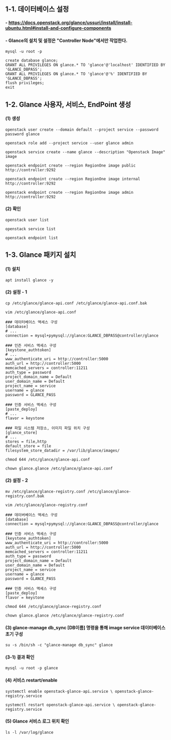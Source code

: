 ## 1-1. 데이터베이스 설정

#### - https://docs.openstack.org/glance/ussuri/install/install-ubuntu.html#install-and-configure-components

#### - Glance의 설치 및 설정은 "Controller Node"에서만 작업한다.
```
mysql -u root -p
```
```
create database glance;
GRANT ALL PRIVILEGES ON glance.* TO 'glance'@'localhost' IDENTIFIED BY 'GLANCE_DBPASS';
GRANT ALL PRIVILEGES ON glance.* TO 'glance'@'%' IDENTIFIED BY 'GLANCE_DBPASS';
flush privileges;
exit
```

## 1-2. Glance 사용자, 서비스, EndPoint 생성

#### (1) 생성
```
openstack user create --domain default --project service --password password glance

openstack role add --project service --user glance admin

openstack service create --name glance --description "Openstack Image" image

openstack endpoint create --region RegionOne image public http://controller:9292

openstack endpoint create --region RegionOne image internal http://controller:9292

openstack endpoint create --region RegionOne image admin http://controller:9292
```

#### (2) 확인
```
openstack user list

openstack service list

openstack endpoint list
```

## 1-3. Glance 패키지 설치

#### (1) 설치
```
apt install glance -y
```

#### (2) 설정 - 1
```
cp /etc/glance/glance-api.conf /etc/glance/glance-api.conf.bak

vim /etc/glance/glance-api.conf 

### 데이터베이스 액세스 구성
[database]
# ...
connection = mysql+pymysql://glance:GLANCE_DBPASS@controller/glance

### 인즌 서비스 액세스 구성
[keystone_authtoken]
# ...
www_authenticate_uri = http://controller:5000
auth_url = http://controller:5000
memcached_servers = controller:11211
auth_type = password
project_domain_name = Default
user_domain_name = Default
project_name = service
username = glance
password = GLANCE_PASS

### 인증 서비스 액세스 구성
[paste_deploy]
# ...
flavor = keystone

### 파일 시스템 저장소, 이미지 파일 위치 구성
[glance_store]
# ...
stores = file,http
default_store = file
filesystem_store_datadir = /var/lib/glance/images/
```
```
chmod 644 /etc/glance/glance-api.conf

chown glance.glance /etc/glance/glance-api.conf
```

#### (2) 설정 - 2
```
mv /etc/glance/glance-registry.conf /etc/glance/glance-registry.conf.bak

vim /etc/glance/glance-registry.conf 

### 데이버베이스 액세스 구성 
[database] 
connection = mysql+pymysql://glance:GLANCE_DBPASS@controller/glance

### 인증 서비스 액세스 구성
[keystone_authtoken] 
www_authenticate_uri = http://controller:5000 
auth_url = http://controller:5000 
memcached_servers = controller:11211 
auth_type = password 
project_domain_name = Default 
user_domain_name = Default 
project_name = service 
username = glance 
password = GLANCE_PASS

### 인증 서비스 액세스 구성
[paste_deploy]  
flavor = keystone
```
```
chmod 644 /etc/glance/glance-registry.conf 

chown glance.glance /etc/glance/glance-registry.conf 
```

#### (3) glance-manage db_sync [DB이름] 명령을 통해 image service 데이터베이스 초기 구성
```
su -s /bin/sh -c "glance-manage db_sync" glance
```

#### (3-1) 결과 확인
```
mysql -u root -p glance
```

#### (4) 서비스 restart/enable
```
systemctl enable openstack-glance-api.service \ openstack-glance-registry.service

systemctl restart openstack-glance-api.service \ openstack-glance-registry.service
```

#### (5) Glance 서비스 로그 위치 확인
```
ls -l /var/log/glance
```